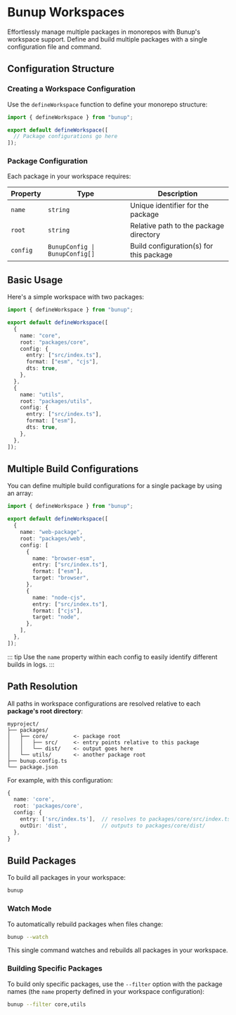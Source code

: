 # Bunup Workspaces

Effortlessly manage multiple packages in monorepos with Bunup's workspace support. Define and build multiple packages with a single configuration file and command.

## Configuration Structure

### Creating a Workspace Configuration

Use the `defineWorkspace` function to define your monorepo structure:

```typescript [bunup.config.ts]
import { defineWorkspace } from "bunup";

export default defineWorkspace([
  // Package configurations go here
]);
```

### Package Configuration

Each package in your workspace requires:

| Property | Type | Description |
|----------|------|-------------|
| `name` | `string` | Unique identifier for the package |
| `root` | `string` | Relative path to the package directory |
| `config` | `BunupConfig \| BunupConfig[]` | Build configuration(s) for this package |

## Basic Usage

Here's a simple workspace with two packages:

```typescript [bunup.config.ts]
import { defineWorkspace } from "bunup";

export default defineWorkspace([
  {
    name: "core",
    root: "packages/core",
    config: {
      entry: ["src/index.ts"],
      format: ["esm", "cjs"],
      dts: true,
    },
  },
  {
    name: "utils",
    root: "packages/utils",
    config: {
      entry: ["src/index.ts"],
      format: ["esm"],
      dts: true,
    },
  },
]);
```

## Multiple Build Configurations

You can define multiple build configurations for a single package by using an array:

```typescript [bunup.config.ts]
import { defineWorkspace } from "bunup";

export default defineWorkspace([
  {
    name: "web-package",
    root: "packages/web",
    config: [
      {
        name: "browser-esm",
        entry: ["src/index.ts"],
        format: ["esm"],
        target: "browser",
      },
      {
        name: "node-cjs",
        entry: ["src/index.ts"],
        format: ["cjs"],
        target: "node",
      },
    ],
  },
]);
```

::: tip
Use the `name` property within each config to easily identify different builds in logs.
:::

## Path Resolution

All paths in workspace configurations are resolved relative to each **package's root directory**:

```
myproject/
├── packages/
│   ├── core/        <- package root
│   │   ├── src/     <- entry points relative to this package
│   │   └── dist/    <- output goes here
│   └── utils/       <- another package root
├── bunup.config.ts
└── package.json
```

For example, with this configuration:

```typescript
{
  name: 'core',
  root: 'packages/core',
  config: {
    entry: ['src/index.ts'],  // resolves to packages/core/src/index.ts
    outDir: 'dist',           // outputs to packages/core/dist/
  },
}
```


## Build Packages

To build all packages in your workspace:

```bash
bunup
```

### Watch Mode

To automatically rebuild packages when files change:

```bash
bunup --watch
```

This single command watches and rebuilds all packages in your workspace.

### Building Specific Packages

To build only specific packages, use the `--filter` option with the package names (the `name` property defined in your workspace configuration):

```bash
bunup --filter core,utils
```
